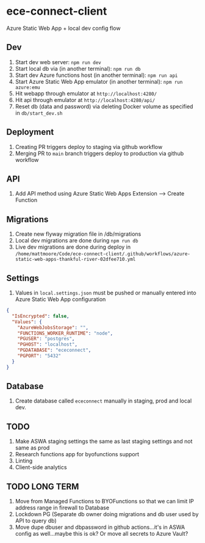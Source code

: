 # ece-connect-client

Azure Static Web App + local dev config flow

## Dev

1. Start dev web server: `npm run dev`
1. Start local db via (in another terminal): `npm run db`
1. Start dev Azure functions host (in another terminal): `npm run api`
1. Start Azure Static Web App emulator (in another terminal): `npm run azure:emu`
1. Hit webapp through emulator at `http://localhost:4280/`
1. Hit api through emulator at `http://localhost:4280/api/`
1. Reset db (data and password) via deleting Docker volume as specified in `db/start_dev.sh`

## Deployment

1. Creating PR triggers deploy to staging via github workflow
1. Merging PR to `main` branch triggers deploy to production via github workflow

## API

1. Add API method using Azure Static Web Apps Extension --> Create Function

## Migrations

1. Create new flyway migration file in /db/migrations
1. Local dev migrations are done during `npm run db`
1. Live dev migrations are done during deploy in `/home/mattmoore/Code/ece-connect-client/.github/workflows/azure-static-web-apps-thankful-river-02dfee710.yml`

## Settings

1. Values in `local.settings.json` must be pushed or manually entered into Azure Static Web App configuration

```json
{
  "IsEncrypted": false,
  "Values": {
    "AzureWebJobsStorage": "",
    "FUNCTIONS_WORKER_RUNTIME": "node",
    "PGUSER": "postgres",
    "PGHOST": "localhost",
    "PGDATABASE": "ececonnect",
    "PGPORT": "5432"
  }
}
```

## Database

1. Create database called `ececonnect` manually in staging, prod and local dev.

## TODO

1. Make ASWA staging settings the same as last staging settings and not same as prod
1. Research functions app for byofunctions support
1. Linting
1. Client-side analytics

## TODO LONG TERM

1. Move from Managed Functions to BYOFunctions so that we can limit IP address range in firewall to Database
1. Lockdown PG (Separate db owner doing migrations and db user used by API to query db)
1. Move dupe dbuser and dbpassword in github actions...it's in ASWA config as well...maybe this is ok?  Or move all secrets to Azure Vault?